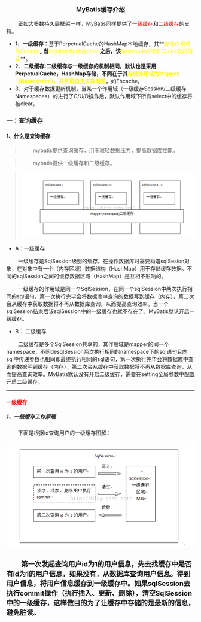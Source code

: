 ### <p align="center">MyBatis缓存介绍</p>
&nbsp;&nbsp;&nbsp;&nbsp;&nbsp;&nbsp;&nbsp;&nbsp;正如大多数持久层框架一样，MyBatis同样提供了<font color="red">一级缓存</font>和<font color="red">二级缓存</font>的支持。

* 1、**一级缓存：**</font>基于PerpetualCache的HashMap本地缓存，其**<font color="yellow">存储作用域为Session</font>,**,当**<font color="yellow">Session flush或close</font>**之后，该**<font color="yellow">Session中的所有Cache就将清空</font>**。
* 2、**二级缓存:**二级缓存与一级缓存的机制相同，默认也是采用PerpetualCache，HashMap存储，不同在于其**<font color="yellow">存储作用域为Mapper（Namespace），并且可自定义存储源</font>**，如Ehcache。
* 3、对于缓存数据更新机制，当某一个作用域（一级缓存Session/二级缓存Namespaces）的进行了C/U/D操作后，默认作用域下所有select中的缓存将被clear。

### 一：查询缓存
#### 1、什么是查询缓存
> &nbsp;&nbsp;&nbsp;&nbsp;&nbsp;&nbsp;&nbsp;&nbsp;mybatis提供查询缓存，用于减轻数据压力，提高数据库性能。

> &nbsp;&nbsp;&nbsp;&nbsp;&nbsp;&nbsp;&nbsp;&nbsp;mybatis提供一级缓存和二级缓存。

> ![image](../image/mybatis缓存机制.png)

* A：一级缓存

&nbsp;&nbsp;&nbsp;&nbsp;&nbsp;&nbsp;&nbsp;&nbsp;一级缓存是SqlSession级别的缓存。在操作数据库时需要构造sqlSesion对象，在对象中有一个（内存区域）数据结构（HashMap）用于存储缓存数据。不同的sqlSession之间的缓存数据区域（HashMap）是互相不影响的。

&nbsp;&nbsp;&nbsp;&nbsp;&nbsp;&nbsp;&nbsp;&nbsp;一级缓存的作用域是同一个SqlSession，在同一个sqlSession中两次执行相同的sql语句，第一次执行完毕会将数据库中查询的数据写到缓存（内存），第二次会从缓存中获取数据将不再从数据库查询，从而提高查询效率。当一个sqlSession结束后该sqlSession中的一级缓存也就不存在了。MyBatis默认开启一级缓存。

* B： 二级缓存

&nbsp;&nbsp;&nbsp;&nbsp;&nbsp;&nbsp;&nbsp;&nbsp;二级缓存是多个SqlSession共享的，其作用域是mapper的同一个namespace，不同desqlSession两次执行相同的namespace下的sql语句且向sql中传递参数也相同即最终执行相同的sql语句，第一次执行完毕会将数据库中查询的数据写到缓存（内存），第二次会从缓存中获取数据将不再从数据库查询，从而提高查询效率。MyBatis默认没有开启二级缓存，需要在setting全局参数中配置开启二级缓存。

----
#### <font color="red">一级缓存</font>
##### 1、一级缓存工作原理

&nbsp;&nbsp;&nbsp;&nbsp;&nbsp;&nbsp;&nbsp;&nbsp;下面是根据id查询用户的一级缓存图解：

![image](../image/一级缓存图解.png)

&nbsp;&nbsp;&nbsp;&nbsp;&nbsp;&nbsp;&nbsp;&nbsp;<font size="4">第一次发起查询用户id为1的用户信息，先去找缓存中是否有id为1的用户信息，如果没有，从数据库查询用户信息。得到用户信息，将用户信息缓存到一级缓存中。如果sqlSession去执行commit操作（执行插入、更新、删除），清空SqlSession中的一级缓存，这样做目的为了让缓存中存储的是最新的信息，避免脏读。</font>
---
